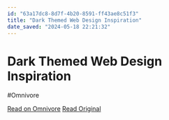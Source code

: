 ```yaml
---
id: "63a17dc8-8d7f-4b20-8591-ff43ae8c51f3"
title: "Dark Themed Web Design Inspiration"
date_saved: "2024-05-18 22:21:32"
---
```


# Dark Themed Web Design Inspiration
#Omnivore

[Read on Omnivore](https://omnivore.app/me/dark-themed-web-design-inspiration-18f8d94cfe4)
[Read Original](https://www.dark.design)

